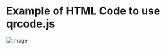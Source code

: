 # Example of HTML Code to use qrcode.js

![image](https://user-images.githubusercontent.com/12115808/197318439-e3beb7c5-7686-4fde-9f1a-2288054bca1d.png)
